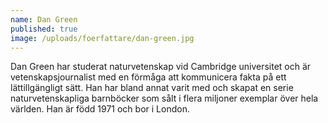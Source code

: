 ```yaml
---
name: Dan Green
published: true
image: /uploads/foerfattare/dan-green.jpg
---
```

Dan Green har studerat naturvetenskap vid Cambridge universitet och är vetenskapsjournalist med en förmåga att kommunicera fakta på ett lättillgängligt sätt. Han har bland annat varit med och skapat en serie naturvetenskapliga barnböcker som sålt i flera miljoner exemplar över hela världen. Han är född 1971 och bor i London.
